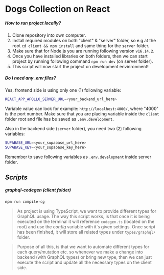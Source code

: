# Dogs Collection on React

##### How to run project locally?

1) Clone repository into own computer.
2) Install required modules on both "client" & "server" folder, so e.g at the root `cd client && npm install` and same thing for the `server` folder.
3) Make sure that for Node.js you are running following version `v16.14.2`.
4) Once you have installed libraries on both folders, then we can start project by running following command `npm run dev` (on server folder).
5) This script will now start the project on development envinronment!

##### Do I need any .env files?

Yes, frontend side is using only one (1) following variable:

```sh
REACT_APP_APOLLO_SERVER_URL=<your_backend_url_here>
```

Variable value can look for example: `http://localhost:4000/`, where "4000" is the port number. Make sure that you are placing variable inside the `client` folder root and file has be saved as `.env.development`.

Also in the backend side (`server` folder), you need two (2) following variables:

```sh
SUPABASE_URL=<your_supabase_url_here>
SUPABASE_KEY=<your_supabase_key_here>
```

Remember to save following variables as `.env.development` inside server folder.

## *Scripts*

##### graphql-codegen (client folder)

```sh
npm run compile-cg
```

> As project is using TypeScript, we want to provide different types for GraphQL usage. The way this script works, is that once it is being executed on the terminal  it will reference `codegen.ts` (located on the root) and use the *config* variable with it's given settings. Once script has been finished, it will store all related types under `types/graphql/` folder.

> Purpose of all this, is that we want to automate different types for each query/mutation etc. so whenever we make a change into backend (with GraphQL types) or bring new type, then we can just execute the script and update all the necessary types on the client side.
